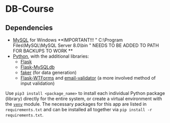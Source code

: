 # DB-Course

## Dependencies

 - [MySQL](https://www.mysql.com/) for Windows **IMPORTANT!!! " C:\Program Files\MySQL\MySQL Server 8.0\bin " NEEDS TO BE ADDED TO PATH FOR BACKUPS TO WORK  **
 - [Python](https://www.python.org/downloads/), with the additional libraries:
    - [Flask](https://flask.palletsprojects.com/en/2.0.x/)
    - [Flask-MySQLdb](https://flask-mysqldb.readthedocs.io/en/latest/)
    - [faker](https://faker.readthedocs.io/en/master/) (for data generation)
    - [Flask-WTForms](https://flask-wtf.readthedocs.io/en/1.0.x/) and [email-validator](https://pypi.org/project/email-validator/) (a more involved method of input validation)

Use `pip3 install <package_name>` to install each individual Python package (library) directly for the entire system, or create a virtual environment with the [`venv`](https://docs.python.org/3/library/venv.html) module. The necessary packages for this app are listed in `requirements.txt` and can be installed all together via `pip install -r requirements.txt`.

